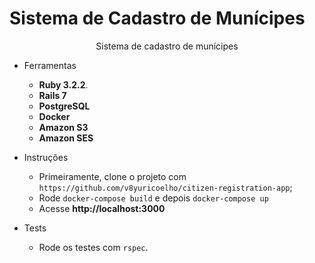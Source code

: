 # Sistema de Cadastro de Munícipes
<p align="center">Sistema de cadastro de munícipes</p>

<!--ts-->
  * Ferramentas
      * **Ruby 3.2.2**.
      * **Rails 7**
      * **PostgreSQL**
      * **Docker**
      * **Amazon S3**
      * **Amazon SES**

  * Instruções
      * Primeiramente, clone o projeto com `https://github.com/v8yuricoelho/citizen-registration-app`;
      * Rode `docker-compose build` e depois `docker-compose up`
      * Acesse **http://localhost:3000**
  
  * Tests
    * Rode os testes com `rspec`.
<!--te-->